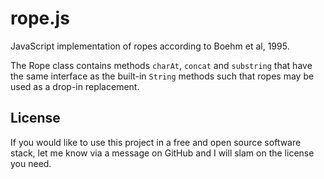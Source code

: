 rope.js
=======

JavaScript implementation of ropes according to Boehm et al, 1995.

The Rope class contains methods `charAt`, `concat` and `substring` that have
the same interface as the built-in `String` methods such that ropes may be
used as a drop-in replacement.

License
-------

If you would like to use this project in a free and open source software stack,
let me know via a message on GitHub and I will slam on the license you need.
